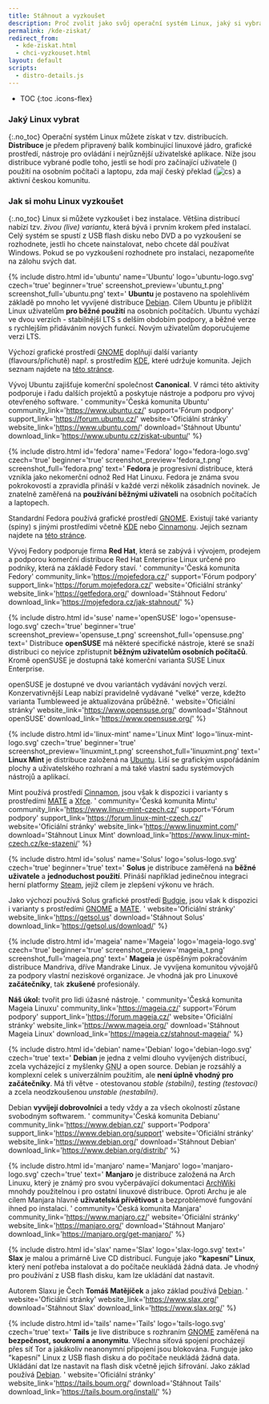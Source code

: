 ```yaml
---
title: Stáhnout a vyzkoušet
description: Proč zvolit jako svůj operační systém Linux, jaký si vybrat a jak se instaluje.
permalink: /kde-ziskat/
redirect_from:
  - kde-ziskat.html
  - chci-vyzkouset.html
layout: default
scripts:
  - distro-details.js
---
```

* TOC
{:toc .icons-flex}

### Jaký Linux vybrat
{:.no_toc}
Operační systém Linux můžete získat v tzv. distribucích. **Distribuce** je předem připravený balík kombinující linuxové jádro, grafické prostředí, nástroje pro ovládání i nejrůznější uživatelské aplikace. Níže jsou distribuce vybrané podle toho, jestli se hodí pro začínající uživatele (<i class="fas fa-user-check badge"></i>) použití na osobním počítači a laptopu, zda mají český překlad (<img src="{{ 'img/layout/czech-flag.svg' | relative_url }}" style="border: 1px solid #ddd" class="badge" alt="cs" />) a aktivní českou komunitu.

### Jak si mohu Linux vyzkoušet
{:.no_toc}
Linux si můžete vyzkoušet i bez instalace. Většina distribucí nabízí tzv. *živou (live) variantu*, která bývá i prvním krokem před instalací. Celý systém se spustí z USB flash disku nebo DVD a po vyzkoušení se rozhodnete, jestli ho chcete nainstalovat, nebo chcete dál používat Windows. Pokud se po vyzkoušení rozhodnete pro instalaci, nezapomeňte na zálohu svých dat.

<!-- Jak psát informace o distribucích
Nadpis: SVG logo + název distribuce
Snímek (*): v malé verzi na stránce a ve větším rozlišení po kliknutí
První odstavec: stručně max. na 4 řádky něco o distribuci, vytučněná jedna nebo dvě přednosti pro začátečníky
Druhý odstavec (*): různé verze, např. grafická prostředí nebo delší podpora
Třetí odstavec: kdo je autorem a vývojářem distribuce
Seznam odkazů: web české komunity, české fórum, oficiální stránky, stránka ke stažení (nejlépe v češtině)
(*) - pro prvních pár nejaktivnějších distribucí

Šablona:

{% include distro.html
  id=''
  name=''
  logo=''
  czech=''
  beginner=''
  screenshot_preview='' screenshot_full=''
  text='

  '
  community='Česká komunita ...' community_link=''
  support='Fórum podpory' support_link=''
  website='Oficiální stránky' website_link=''
  download='Stáhnout ...' download_link=''
%}
-->

{% include distro.html
  id='ubuntu'
  name='Ubuntu'
  logo='ubuntu-logo.svg'
  czech='true'
  beginner='true'
  screenshot_preview='ubuntu_t.png' screenshot_full='ubuntu.png'
  text='
**Ubuntu** je postaveno na spolehlivém základě po mnoho let vyvíjené distribuce [Debian](#debian). Cílem Ubuntu je přiblížit Linux uživatelům **pro běžné použití** na osobních počítačích. Ubuntu vychází ve dvou verzích - stabilnější LTS s delším obdobím podpory, a běžné verze s rychlejším přidáváním nových funkcí. Novým uživatelům doporučujeme verzi LTS.

Výchozí grafické prostředí [GNOME](https://www.gnome.org/) doplňují další varianty (flavours/příchutě) např. s prostředím [KDE](https://www.kde.org/), které udržuje komunita. Jejich seznam najdete na [této stránce](https://www.ubuntu.com/download/flavours).

Vývoj Ubuntu zajišťuje komerční společnost **Canonical**. V rámci této aktivity podporuje i řadu dalších projektů a poskytuje nástroje a podporu pro vývoj otevřeného software.
  '
  community='Česká komunita Ubuntu' community_link='https://www.ubuntu.cz/'
  support='Fórum podpory' support_link='https://forum.ubuntu.cz/'
  website='Oficiální stránky' website_link='https://www.ubuntu.com/'
  download='Stáhnout Ubuntu' download_link='https://www.ubuntu.cz/ziskat-ubuntu/'
%}

{% include distro.html
  id='fedora'
  name='Fedora'
  logo='fedora-logo.svg'
  czech='true'
  beginner='true'
  screenshot_preview='fedora_t.png' screenshot_full='fedora.png'
  text='
  **Fedora** je progresivní distribuce, která vznikla jako nekomerční odnož Red Hat Linuxu. Fedora je známa svou pokrokovostí a zpravidla přináší v každé verzi několik zásadních novinek. Je znatelně zaměřená na **používání běžnými uživateli** na osobních počítačích a laptopech.

  Standardní Fedora používá grafické prostředí [GNOME](https://www.gnome.org/). Existují také varianty (spiny) s jinými prostředími včetně [KDE](https://www.kde.org/) nebo [Cinnamonu](https://cs.wikipedia.org/wiki/Cinnamon). Jejich seznam najdete na [této stránce](https://spins.fedoraproject.org/).

  Vývoj Fedory podporuje firma **Red Hat**, která se zabývá i vývojem, prodejem a podporou komerční distribuce Red Hat Enterprise Linux určené pro podniky, která na základě Fedory staví.
  '
  community='Česká komunita Fedory' community_link='https://mojefedora.cz/'
  support='Fórum podpory' support_link='https://forum.mojefedora.cz/'
  website='Oficiální stránky' website_link='https://getfedora.org/'
  download='Stáhnout Fedoru' download_link='https://mojefedora.cz/jak-stahnout/'
%}

{% include distro.html
  id='suse'
  name='openSUSE'
  logo='opensuse-logo.svg'
  czech='true'
  beginner='true'
  screenshot_preview='opensuse_t.png' screenshot_full='opensuse.png'
  text='
Distribuce **openSUSE** má některé specifické nástroje, které se snaží distribuci co nejvíce zpřístupnit **běžným uživatelům osobních počítačů**. Kromě openSUSE je dostupná také komerční varianta SUSE Linux Enterprise.

openSUSE je dostupné ve dvou variantách vydávání nových verzí. Konzervativnější Leap nabízí pravidelně vydávané "velké" verze, kdežto varianta Tumbleweed je aktualizována průběžně.
  '
  website='Oficiální stránky' website_link='https://www.opensuse.org/'
  download='Stáhnout openSUSE' download_link='https://www.opensuse.org/'
%}

{% include distro.html
  id='linux-mint'
  name='Linux Mint'
  logo='linux-mint-logo.svg'
  czech='true'
  beginner='true'
  screenshot_preview='linuxmint_t.png' screenshot_full='linuxmint.png'
  text='
**Linux Mint** je distribuce založená na [Ubuntu](#ubuntu). Liší se grafickým uspořádáním plochy a uživatelského rozhraní a má také vlastní sadu systémových nástrojů a aplikací.

Mint používá prostředí [Cinnamon](https://cs.wikipedia.org/wiki/Cinnamon), jsou však k dispozici i varianty s prostředími [MATE](https://mate-desktop.org/) a [Xfce](https://xfce.org/).
  '
  community='Česká komunita Mintu' community_link='https://www.linux-mint-czech.cz/'
  support='Fórum podpory' support_link='https://forum.linux-mint-czech.cz/'
  website='Oficiální stránky' website_link='https://www.linuxmint.com/'
  download='Stáhnout Linux Mint' download_link='https://www.linux-mint-czech.cz/ke-stazeni/'
%}

{% include distro.html
  id='solus'
  name='Solus'
  logo='solus-logo.svg'
  czech='true'
  beginner='true'
  text='
**Solus** je distribuce zaměřená na **běžné uživatele** a **jednoduchost použití**. Přináší například jedinečnou integraci herní platformy [Steam](https://store.steampowered.com/about/), jejíž cílem je zlepšení výkonu ve hrách.

Jako výchozí používá Solus grafické prostředí [Budgie](https://budgie-desktop.org/), jsou však k dispozici i varianty s prostředími [GNOME](https://www.gnome.org/) a [MATE](https://mate-desktop.org/).
  '
  website='Oficiální stránky' website_link='https://getsol.us'
  download='Stáhnout Solus' download_link='https://getsol.us/download/'
%}

{% include distro.html
  id='mageia'
  name='Mageia'
  logo='mageia-logo.svg'
  czech='true'
  beginner='true'
  screenshot_preview='mageia_t.png' screenshot_full='mageia.png'
  text='
**Mageia** je úspěšným pokračováním distribuce Mandriva, dříve Mandrake Linux. Je vyvíjena komunitou vývojářů za podpory vlastní neziskové organizace. Je vhodná jak pro Linuxové **začátečníky**, tak **zkušené** profesionály.

  **Náš úkol:** tvořit pro lidi úžasné nástroje.
  '
  community='Česká komunita Mageia Linuxu' community_link='https://mageia.cz/'
  support='Fórum podpory' support_link='https://forum.mageia.cz/'
  website='Oficiální stránky' website_link='https://www.mageia.org/'
  download='Stáhnout Mageia Linux' download_link='https://mageia.cz/stahnout-mageia/'
%}

{% include distro.html
  id='debian'
  name='Debian'
  logo='debian-logo.svg'
  czech='true'
  text='
**Debian** je jedna z velmi dlouho vyvíjených distribucí, zcela vycházející z myšlenky <abbr title="GNU is Not Unix">GNU</abbr> a open source. Debian je rozsáhlý a komplexní celek s univerzálním použitím, ale **není úplně vhodný pro začátečníky**. Má tři větve - otestovanou *stable (stabilní)*, *testing (testovací)* a zcela neodzkoušenou *unstable (nestabilní)*.

Debian **vyvíjejí dobrovolníci** a tedy vždy a za všech okolností zůstane svobodným softwarem.
  '
  community='Česká komunita Debianu' community_link='https://www.debian.cz/'
  support='Podpora' support_link='https://www.debian.org/support'
  website='Oficiální stránky' website_link='https://www.debian.org/'
  download='Stáhnout Debian' download_link='https://www.debian.org/distrib/'
%}

{% include distro.html
  id='manjaro'
  name='Manjaro'
  logo='manjaro-logo.svg'
  czech='true'
  text='
**Manjaro** je distribuce založená na Arch Linuxu, který je známý pro svou vyčerpávající dokumentaci [ArchWiki](https://wiki.archlinux.org/) mnohdy použitelnou i pro ostatní linuxové distribuce. Oproti Archu je ale cílem Manjara hlavně **uživatelská přívětivost** a bezproblémové fungování ihned po instalaci.
  '
  community='Česká komunita Manjara' community_link='https://www.manjaro.cz/'
  website='Oficiální stránky' website_link='https://manjaro.org/'
  download='Stáhnout Manjaro' download_link='https://manjaro.org/get-manjaro/'
%}

{% include distro.html
  id='slax'
  name='Slax'
  logo='slax-logo.svg'
  text='
**Slax** je malou a primárně Live CD distribucí. Funguje jako **"kapesní" Linux**, který není potřeba instalovat a do počítače neukládá žádná data. Je vhodný pro používání z USB flash disku, kam lze ukládání dat nastavit.

Autorem Slaxu je Čech **Tomáš Matějíček** a jako základ používá [Debian](#debian).
  '
  website='Oficiální stránky' website_link='https://www.slax.org/'
  download='Stáhnout Slax' download_link='https://www.slax.org/'
%}

{% include distro.html
  id='tails'
  name='Tails'
  logo='tails-logo.svg'
  czech='true'
  text='
**Tails** je live distribuce s rozhraním [GNOME](https://www.gnome.org/) zaměřená na **bezpečnost, soukromí a anonymitu**. Všechna síťová spojení procházejí přes síť Tor a jakákoliv neanonymní připojení jsou blokována. Funguje jako "kapesní" Linux z USB flash disku a do počítače neukládá žádná data. Ukládání dat lze nastavit na flash disk včetně jejich šifrování. Jako základ používá [Debian](#debian).
  '
  website='Oficiální stránky' website_link='https://tails.boum.org/'
  download='Stáhnout Tails' download_link='https://tails.boum.org/install/'
%}
